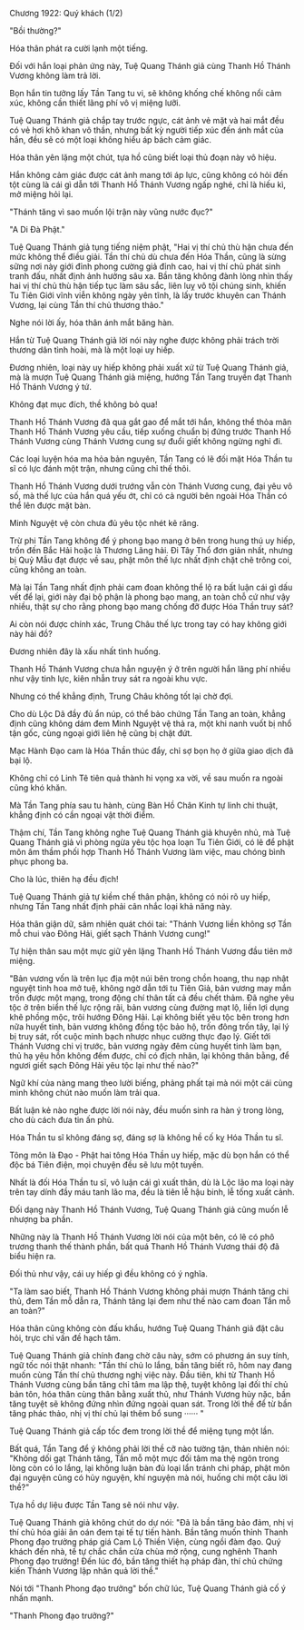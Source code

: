




Chương 1922: Quý khách (1/2)


"Bồi thường?"

Hóa thân phát ra cười lạnh một tiếng.

Đối với hắn loại phản ứng này, Tuệ Quang Thánh giả cùng Thanh Hồ Thánh Vương không làm trả lời.

Bọn hắn tin tưởng lấy Tần Tang tu vi, sẽ không khống chế không nổi cảm xúc, không cần thiết lãng phí vô vị miệng lưỡi.

Tuệ Quang Thánh giả chắp tay trước ngực, cát ảnh vẻ mặt và hai mắt đều có vẻ hơi khô khan vô thần, nhưng bất kỳ người tiếp xúc đến ánh mắt của hắn, đều sẽ có một loại không hiểu áp bách cảm giác.

Hóa thân yên lặng một chút, tựa hồ cũng biết loại thủ đoạn này vô hiệu.

Hắn không cảm giác được cát ảnh mang tới áp lực, cũng không có hỏi đến tột cùng là cái gì dẫn tới Thanh Hồ Thánh Vương ngấp nghé, chỉ là hiếu kì, mở miệng hỏi lại.

"Thánh tăng vì sao muốn lội trận này vũng nước đục?"

"A Di Đà Phật."

Tuệ Quang Thánh giả tụng tiếng niệm phật, "Hai vị thí chủ thù hận chưa đến mức không thể điều giải. Tần thí chủ dù chưa đến Hóa Thần, cũng là sừng sững nơi này giới đỉnh phong cường giả đỉnh cao, hai vị thí chủ phát sinh tranh đấu, nhất định ảnh hưởng sâu xa. Bần tăng không đành lòng nhìn thấy hai vị thí chủ thù hận tiếp tục làm sâu sắc, liên luỵ vô tội chúng sinh, khiến Tu Tiên Giới vĩnh viễn không ngày yên tĩnh, là lấy trước khuyên can Thánh Vương, lại cùng Tần thí chủ thương thảo."

Nghe nói lời ấy, hóa thân ánh mắt băng hàn.

Hắn từ Tuệ Quang Thánh giả lời nói này nghe được không phải trách trời thương dân tình hoài, mà là một loại uy hiếp.

Đương nhiên, loại này uy hiếp không phải xuất xứ từ Tuệ Quang Thánh giả, mà là mượn Tuệ Quang Thánh giả miệng, hướng Tần Tang truyền đạt Thanh Hồ Thánh Vương ý tứ.

Không đạt mục đích, thề không bỏ qua!

Thanh Hồ Thánh Vương đã qua gắt gao để mắt tới hắn, không thể thỏa mãn Thanh Hồ Thánh Vương yêu cầu, tiếp xuống chuẩn bị đứng trước Thanh Hồ Thánh Vương cùng Thánh Vương cung sự đuổi giết không ngừng nghỉ đi.

Các loại luyện hóa ma hỏa bản nguyên, Tần Tang có lẽ đối mặt Hóa Thần tu sĩ có lực đánh một trận, nhưng cũng chỉ thế thôi.

Thanh Hồ Thánh Vương dưới trướng vẫn còn Thánh Vương cung, đại yêu vô số, mà thế lực của hắn quá yếu ớt, chỉ có cả người bên ngoài Hóa Thần có thể lên được mặt bàn.

Minh Nguyệt vệ còn chưa đủ yêu tộc nhét kẽ răng.

Trừ phi Tần Tang không để ý phong bạo mang ở bên trong hung thú uy hiếp, trốn đến Bắc Hải hoặc là Thương Lãng hải. Đi Tây Thổ đơn giản nhất, nhưng bị Quỷ Mẫu đạt được về sau, phật môn thế lực nhất định chặt chẽ trông coi, cũng không an toàn.

Mà lại Tần Tang nhất định phải cam đoan không thể lộ ra bất luận cái gì dấu vết để lại, giới này đại bộ phận là phong bạo mang, an toàn chỗ cứ như vậy nhiều, thật sự cho rằng phong bạo mang chống đỡ được Hóa Thần truy sát?

Ai còn nói được chính xác, Trung Châu thế lực trong tay có hay không giới này hải đồ?

Đương nhiên đây là xấu nhất tình huống.

Thanh Hồ Thánh Vương chưa hẳn nguyện ý ở trên người hắn lãng phí nhiều như vậy tinh lực, kiên nhẫn truy sát ra ngoài khu vực.

Nhưng có thể khẳng định, Trung Châu không tốt lại chờ đợi.

Cho dù Lộc Dã đầy đủ ẩn núp, có thể bảo chứng Tần Tang an toàn, khẳng định cũng không dám đem Minh Nguyệt vệ thả ra, một khi nanh vuốt bị nhổ tận gốc, cùng ngoại giới liên hệ cũng bị chặt đứt.

Mạc Hành Đạo cam là Hóa Thần thúc đẩy, chỉ sợ bọn họ ở giữa giao dịch đã bại lộ.

Không chỉ có Linh Tê tiên quả thành hi vọng xa vời, về sau muốn ra ngoài cũng khó khăn.

Mà Tần Tang phía sau tu hành, cùng Bàn Hồ Chân Kinh tự linh chi thuật, khẳng định có cần ngoại vật thời điểm.

Thậm chí, Tần Tang không nghe Tuệ Quang Thánh giả khuyên nhủ, mà Tuệ Quang Thánh giả vì phòng ngừa yêu tộc họa loạn Tu Tiên Giới, có lẽ để phật môn âm thầm phối hợp Thanh Hồ Thánh Vương làm việc, mau chóng bình phục phong ba.

Cho là lúc, thiên hạ đều địch!

Tuệ Quang Thánh giả tự kiềm chế thân phận, không có nói rõ uy hiếp, nhưng Tần Tang nhất định phải cân nhắc loại khả năng này.

Hóa thân giận dữ, sâm nhiên quát chói tai: "Thánh Vương liền không sợ Tần mỗ chui vào Đông Hải, giết sạch Thánh Vương cung!"

Tự hiện thân sau một mực giữ yên lặng Thanh Hồ Thánh Vương đầu tiên mở miệng.

"Bản vương vốn là trên lục địa một núi bên trong chồn hoang, thu nạp nhật nguyệt tinh hoa mở tuệ, không ngờ dẫn tới tu Tiên Giả, bản vương may mắn trốn được một mạng, trong động chí thân tất cả đều chết thảm. Đã nghe yêu tộc ở trên biển thế lực rộng rãi, bản vương cùng đường mạt lộ, liền lợi dụng khẽ phồng mộc, trôi hướng Đông Hải. Lại không biết yêu tộc bên trong hơn nữa huyết tinh, bản vương không đồng tộc bảo hộ, trốn đông trốn tây, lại lý bị truy sát, rốt cuộc minh bạch nhược nhục cường thực đạo lý. Giết tới Thánh Vương chi vị trước, bản vương ngày đêm cùng huyết tinh làm bạn, thủ hạ yêu hồn không đếm được, chỉ có địch nhân, lại không thân bằng, để ngươi giết sạch Đông Hải yêu tộc lại như thế nào?"

Ngữ khí của nàng mang theo lười biếng, phảng phất tại mà nói một cái cùng mình không chút nào muốn làm trải qua.

Bất luận kẻ nào nghe được lời nói này, đều muốn sinh ra hàn ý trong lòng, cho dù cách đưa tin ấn phù.

Hóa Thần tu sĩ không đáng sợ, đáng sợ là không hề cố kỵ Hóa Thần tu sĩ.

Tông môn là Đạo - Phật hai tông Hóa Thần uy hiếp, mặc dù bọn hắn có thể độc bá Tiên điện, mọi chuyện đều sẽ lưu một tuyến.

Nhất là đối Hóa Thần tu sĩ, vô luận cái gì xuất thân, dù là Lộc lão ma loại này trên tay dính đầy máu tanh lão ma, đều là tiên lễ hậu binh, lễ tống xuất cảnh.

Đối dạng này Thanh Hồ Thánh Vương, Tuệ Quang Thánh giả cũng muốn lễ nhượng ba phần.

Những này là Thanh Hồ Thánh Vương lời nói của một bên, có lẽ có phô trương thanh thế thành phần, bất quá Thanh Hồ Thánh Vương thái độ đã biểu hiện ra.

Đối thủ như vậy, cái uy hiếp gì đều không có ý nghĩa.

"Ta làm sao biết, Thanh Hồ Thánh Vương không phải mượn Thánh tăng chi thủ, đem Tần mỗ dẫn ra, Thánh tăng lại đem như thế nào cam đoan Tần mỗ an toàn?"

Hóa thân cũng không còn đấu khẩu, hướng Tuệ Quang Thánh giả đặt câu hỏi, trực chỉ vấn đề hạch tâm.

Tuệ Quang Thánh giả chính đang chờ câu này, sớm có phương án suy tính, ngữ tốc nói thật nhanh: "Tần thí chủ lo lắng, bần tăng biết rõ, hôm nay đang muốn cùng Tần thí chủ thương nghị việc này. Đầu tiên, khi từ Thanh Hồ Thánh Vương cùng bần tăng chỉ tâm ma lập thệ, tuyệt không lại đối thí chủ bản tôn, hóa thân cùng thân bằng xuất thủ, như Thánh Vương hủy nặc, bần tăng tuyệt sẽ không đứng nhìn đứng ngoài quan sát. Trong lời thề để từ bần tăng phác thảo, nhị vị thí chủ lại thêm bổ sung ······ "

Tuệ Quang Thánh giả cấp tốc đem trong lời thề để miệng tụng một lần.

Bất quá, Tần Tang để ý không phải lời thề cỡ nào tường tận, thản nhiên nói: "Không dối gạt Thánh tăng, Tần mỗ một mực đối tâm ma thệ ngôn trong lòng còn có lo lắng, lại không luận bàn đủ loại lẩn tránh chi pháp, phật môn đại nguyện cũng có hủy nguyện, khí nguyện mà nói, huống chi một câu lời thề?"

Tựa hồ dự liệu được Tần Tang sẽ nói như vậy.

Tuệ Quang Thánh giả không chút do dự nói: "Đã là bần tăng bảo đảm, nhị vị thí chủ hóa giải ân oán đem tại tế tự tiến hành. Bần tăng muốn thỉnh Thanh Phong đạo trưởng pháp giá Cam Lộ Thiền Viện, cùng ngồi đàm đạo. Quý khách đến nhà, tế tự chắc chắn cửa chùa mở rộng, cung nghênh Thanh Phong đạo trưởng! Đến lúc đó, bần tăng thiết hạ pháp đàn, thí chủ chứng kiến Thánh Vương lập nhân quả lời thề."

Nói tới "Thanh Phong đạo trưởng" bốn chữ lúc, Tuệ Quang Thánh giả cố ý nhấn mạnh.

"Thanh Phong đạo trưởng?"




